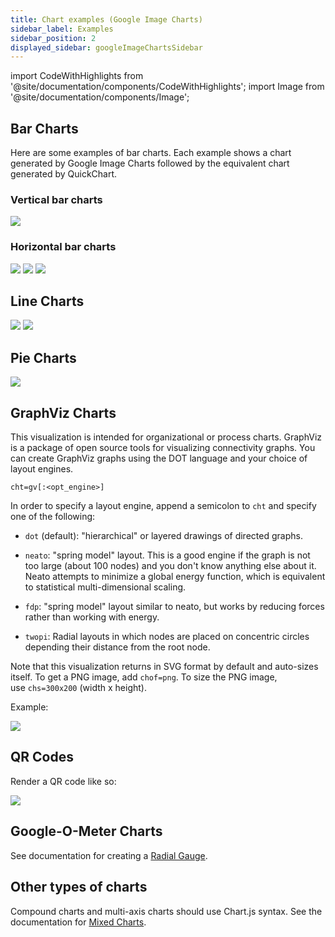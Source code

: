 ```yaml
---
title: Chart examples (Google Image Charts)
sidebar_label: Examples
sidebar_position: 2
displayed_sidebar: googleImageChartsSidebar
---
```


import CodeWithHighlights from '@site/documentation/components/CodeWithHighlights';
import Image from '@site/documentation/components/Image';

## Bar Charts

Here are some examples of bar charts. Each example shows a chart generated by Google Image Charts followed by the equivalent chart generated by QuickChart.

### Vertical bar charts

<Image caption="chxt=x,y&cht=bvs&chd=s:cEj9U&chco=76A4FB&chls=2.0&chs=300x200&chxl=0:|2001|2002|2003&chxp=0,0" src="https://quickchart.io/chart?chxt=x,y&cht=bvs&chd=s:cEj9U&chco=76A4FB&chls=2.0&chs=300x200&chxl=0:|2001|2002|2003&chxp=0,0" />

### Horizontal bar charts

<Image caption="cht=bhs&chs=300x200&chd=t:10,50,60,80,40|50,60,100,40,20&chco=4d89f9,c6d9fd&chbh=20&chds=0,160" src="https://quickchart.io/chart?cht=bhs&chs=300x200&chd=t:10,50,60,80,40|50,60,100,40,20&chco=4d89f9,c6d9fd&chbh=20&chds=0,160" />

<Image caption="cht=bhs&chco=000000,FF0000|00FF00|0000FF&chs=300x200&chd=s:FOE,elo&chxt=x,y&chxl=1:|Dec|Nov|Oct|0:||20K||60K||100K|" src="https://quickchart.io/chart?cht=bhs&chco=000000,FF0000|00FF00|0000FF&chs=300x200&chd=s:FOE,elo&chxt=x,y&chxl=1:|Dec|Nov|Oct|0:||20K||60K||100K|"/>

<Image caption="cht=bhs&chco=FF0000|00FF00|0000FF,FFC6A5|DEF3BD|C6EFF7&chs=300x200&chd=s:FOE,elo&chxt=x,y&chxl=1:|Dec|Nov|Oct|0:||20K||60K||100K|" src="https://quickchart.io/chart?cht=bhs&chco=FF0000|00FF00|0000FF,FFC6A5|DEF3BD|C6EFF7&chs=300x200&chd=s:FOE,elo&chxt=x,y&chxl=1:|Dec|Nov|Oct|0:||20K||60K||100K|"/>

## Line Charts

<Image caption="cht=lc&chco=FF0000,00FF00,0000FF&chs=300x200&chd=s:FOETHECat,lkjtf3asv,KATYPSNXJ&chxt=x,y&chxl=0:|Oct|Nov|Dec|1:||20K||60K||100K" src="https://quickchart.io/chart?cht=lc&chco=FF0000,00FF00,0000FF&chs=300x200&chd=s:FOETHECat,lkjtf3asv,KATYPSNXJ&chxt=x,y&chxl=0:|Oct|Nov|Dec|1:||20K||60K||100K" />
<Image caption="chxt=x,y&chxl=0:%7CJan%7CFeb%7CMarch%7CApril%7CMay%7C1:%7CMin%7CMid%7CMax&cht=lc&chd=s:cEAELFJHHHKUju9uuXUc&chco=76A4FB&chls=2.0&chs=300x200" src="https://quickchart.io/chart?chxt=x,y&chxl=0:%7CJan%7CFeb%7CMarch%7CApril%7CMay%7C1:%7CMin%7CMid%7CMax&cht=lc&chd=s:cEAELFJHHHKUju9uuXUc&chco=76A4FB&chls=2.0&chs=300x200" />

## Pie Charts

<Image caption="cht=pc&chd=s:Helo,Wrld&chs=200x100" src="https://quickchart.io/chart?cht=pc&chd=s:Helo,Wrld&chs=200x100" />

## GraphViz Charts

This visualization is intended for organizational or process charts. GraphViz is a package of open source tools for visualizing connectivity graphs. You can create GraphViz graphs using the DOT language and your choice of layout engines.

```
cht=gv[:<opt_engine>]
```

In order to specify a layout engine, append a semicolon to `cht` and specify one of the following:

- `dot` (default): "hierarchical" or layered drawings of directed graphs.

- `neato`: "spring model" layout. This is a good engine if the graph is not too large (about 100 nodes) and you don't know anything else about it. Neato attempts to minimize a global energy function, which is equivalent to statistical multi-dimensional scaling.

- `fdp`: "spring model" layout similar to neato, but works by reducing forces rather than working with energy.

- `twopi`: Radial layouts in which nodes are placed on concentric circles depending their distance from the root node.

Note that this visualization returns in SVG format by default and auto-sizes itself. To get a PNG image, add `chof=png`. To size the PNG image, use `chs=300x200` (width x height).

Example:

<CodeWithHighlights code="https://quickchart.io/chart?**cht=gv&chl=**digraph{C_0[shape=box];C_0->H_0[type=s];C_0->H_1[type=s];C_0->H_2[type=s];C_0->C_1[type=s];C_1->H_3[type=s];C_1->H_4[type=s];C_1->H_5[color=blue]}"/>

<Image noBorder src="https://quickchart.io/chart?cht=gv&chl=digraph{C_0[shape=box];C_0-%3EH_0[type=s];C_0-%3EH_1[type=s];C_0-%3EH_2[type=s];C_0-%3EC_1[type=s];C_1-%3EH_3[type=s];C_1-%3EH_4[type=s];C_1-%3EH_5[color=blue]}"/>

## QR Codes

Render a QR code like so:

<CodeWithHighlights code="**https://quickchart.io/qr?text=**Here's my text" />

<Image noBorder src="https://quickchart.io/qr?text=Here%27s%20my%20text"/>

## Google-O-Meter Charts

See documentation for creating a [Radial Gauge](/documentation/chart-types/#radial-gauge--meter-charts).

## Other types of charts

Compound charts and multi-axis charts should use Chart.js syntax. See the documentation for [Mixed Charts](/documentation/chart-types/#mixed-charts).
